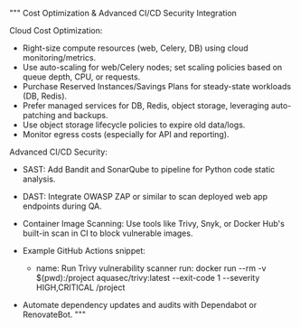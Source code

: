 """
Cost Optimization & Advanced CI/CD Security Integration

Cloud Cost Optimization:
- Right-size compute resources (web, Celery, DB) using cloud monitoring/metrics.
- Use auto-scaling for web/Celery nodes; set scaling policies based on queue depth, CPU, or requests.
- Purchase Reserved Instances/Savings Plans for steady-state workloads (DB, Redis).
- Prefer managed services for DB, Redis, object storage, leveraging auto-patching and backups.
- Use object storage lifecycle policies to expire old data/logs.
- Monitor egress costs (especially for API and reporting).

Advanced CI/CD Security:
- SAST: Add Bandit and SonarQube to pipeline for Python code static analysis.
- DAST: Integrate OWASP ZAP or similar to scan deployed web app endpoints during QA.
- Container Image Scanning: Use tools like Trivy, Snyk, or Docker Hub's built-in scan in CI to block vulnerable images.
- Example GitHub Actions snippet:
    - name: Run Trivy vulnerability scanner
      run: docker run --rm -v $(pwd):/project aquasec/trivy:latest --exit-code 1 --severity HIGH,CRITICAL /project

- Automate dependency updates and audits with Dependabot or RenovateBot.
"""
